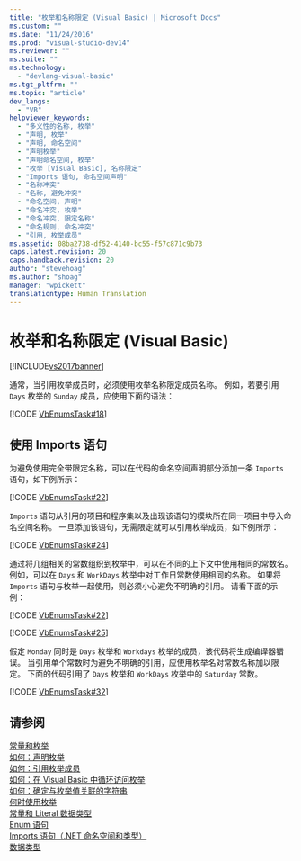 ```yaml
---
title: "枚举和名称限定 (Visual Basic) | Microsoft Docs"
ms.custom: ""
ms.date: "11/24/2016"
ms.prod: "visual-studio-dev14"
ms.reviewer: ""
ms.suite: ""
ms.technology: 
  - "devlang-visual-basic"
ms.tgt_pltfrm: ""
ms.topic: "article"
dev_langs: 
  - "VB"
helpviewer_keywords: 
  - "多义性的名称, 枚举"
  - "声明, 枚举"
  - "声明, 命名空间"
  - "声明枚举"
  - "声明命名空间, 枚举"
  - "枚举 [Visual Basic], 名称限定"
  - "Imports 语句, 命名空间声明"
  - "名称冲突"
  - "名称, 避免冲突"
  - "命名空间, 声明"
  - "命名冲突, 枚举"
  - "命名冲突, 限定名称"
  - "命名规则, 命名冲突"
  - "引用, 枚举成员"
ms.assetid: 08ba2738-df52-4140-bc55-f57c871c9b73
caps.latest.revision: 20
caps.handback.revision: 20
author: "stevehoag"
ms.author: "shoag"
manager: "wpickett"
translationtype: Human Translation
---
```

# 枚举和名称限定 (Visual Basic)
[!INCLUDE[vs2017banner](../../../../csharp/includes/vs2017banner.md)]

通常，当引用枚举成员时，必须使用枚举名称限定成员名称。  例如，若要引用 `Days` 枚举的 `Sunday` 成员，应使用下面的语法：  
  
 [!CODE [VbEnumsTask#18](../CodeSnippet/VS_Snippets_VBCSharp/VbEnumsTask#18)]  
  
## 使用 Imports 语句  
 为避免使用完全带限定名称，可以在代码的命名空间声明部分添加一条 `Imports` 语句，如下例所示：  
  
 [!CODE [VbEnumsTask#22](../CodeSnippet/VS_Snippets_VBCSharp/VbEnumsTask#22)]  
  
 `Imports` 语句从引用的项目和程序集以及出现该语句的模块所在同一项目中导入命名空间名称。  一旦添加该语句，无需限定就可以引用枚举成员，如下例所示：  
  
 [!CODE [VbEnumsTask#24](../CodeSnippet/VS_Snippets_VBCSharp/VbEnumsTask#24)]  
  
 通过将几组相关的常数组织到枚举中，可以在不同的上下文中使用相同的常数名。  例如，可以在 `Days` 和 `WorkDays` 枚举中对工作日常数使用相同的名称。  如果将 `Imports` 语句与枚举一起使用，则必须小心避免不明确的引用。  请看下面的示例：  
  
 [!CODE [VbEnumsTask#22](../CodeSnippet/VS_Snippets_VBCSharp/VbEnumsTask#22)]  
  
 [!CODE [VbEnumsTask#25](../CodeSnippet/VS_Snippets_VBCSharp/VbEnumsTask#25)]  
  
 假定 `Monday` 同时是 `Days` 枚举和 `Workdays` 枚举的成员，该代码将生成编译器错误。  当引用单个常数时为避免不明确的引用，应使用枚举名对常数名称加以限定。  下面的代码引用了 `Days` 枚举和 `WorkDays` 枚举中的 `Saturday` 常数。  
  
 [!CODE [VbEnumsTask#32](../CodeSnippet/VS_Snippets_VBCSharp/VbEnumsTask#32)]  
  
## 请参阅  
 [常量和枚举](../../../../visual-basic/language-reference/constants-and-enumerations.md)   
 [如何：声明枚举](../../../../visual-basic/programming-guide/language-features/constants-enums/how-to-declare-enumerations.md)   
 [如何：引用枚举成员](../../../../visual-basic/programming-guide/language-features/constants-enums/how-to-refer-to-an-enumeration-member.md)   
 [如何：在 Visual Basic 中循环访问枚举](../../../../visual-basic/programming-guide/language-features/constants-enums/how-to-iterate-through-an-enumeration.md)   
 [如何：确定与枚举值关联的字符串](../../../../visual-basic/programming-guide/language-features/constants-enums/how-to-determine-the-string-associated-with-an-enumeration-value.md)   
 [何时使用枚举](../../../../visual-basic/programming-guide/language-features/constants-enums/when-to-use-an-enumeration.md)   
 [常量和 Literal 数据类型](../../../../visual-basic/programming-guide/language-features/constants-enums/constant-and-literal-data-types.md)   
 [Enum 语句](../../../../visual-basic/language-reference/statements/enum-statement.md)   
 [Imports 语句（.NET 命名空间和类型）](../../../../visual-basic/language-reference/statements/imports-statement-net-namespace-and-type.md)   
 [数据类型](../../../../visual-basic/language-reference/data-types/data-type-summary.md)